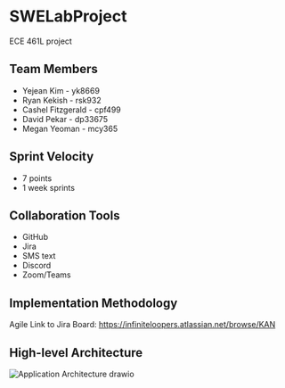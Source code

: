 # SWELabProject
ECE 461L project

## Team Members
- Yejean Kim - yk8669
- Ryan Kekish - rsk932
- Cashel Fitzgerald  - cpf499
- David Pekar - dp33675
- Megan Yeoman - mcy365

## Sprint Velocity
- 7 points
- 1 week sprints

## Collaboration Tools
- GitHub
- Jira
- SMS text
- Discord
- Zoom/Teams

## Implementation Methodology
Agile
Link to Jira Board: https://infiniteloopers.atlassian.net/browse/KAN

## High-level Architecture
![Application Architecture drawio](https://github.com/Infinite-Loopers/SWELabProject/assets/36647587/cd6af53f-160c-4345-b30e-1887ca5725d3)
